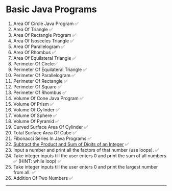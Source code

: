 # Basic Java Programs

1. Area Of Circle Java Program ✅
2. Area Of Triangle ✅
3. Area Of Rectangle Program ✅
4. Area Of Isosceles Triangle ✅
5. Area Of Parallelogram ✅
6. Area Of Rhombus ✅
7. Area Of Equilateral Triangle ✅
8. Perimeter Of Circle✅
9. Perimeter Of Equilateral Triangle ✅
10. Perimeter Of Parallelogram ✅
11. Perimeter Of Rectangle ✅
12. Perimeter Of Square ✅
13. Perimeter Of Rhombus ✅
14. Volume Of Cone Java Program ✅
15. Volume Of Prism ✅
16. Volume Of Cylinder ✅
17. Volume Of Sphere ✅
18. Volume Of Pyramid ✅
19. Curved Surface Area Of Cylinder ✅
20. Total Surface Area Of Cube ✅
21. Fibonacci Series In Java Programs ✅
22. [Subtract the Product and Sum of Digits of an Integer](https://leetcode.com/problems/subtract-the-product-and-sum-of-digits-of-an-integer/)
    ✅
23. Input a number and print all the factors of that number (use loops). ✅
24. Take integer inputs till the user enters 0 and print the sum of all numbers ✅
    (HINT: while loop) ✅
25. Take integer inputs till the user enters 0 and print the largest number from
    all. ✅
26. Addition Of Two Numbers ✅

---